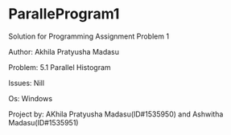 # ParalleProgram1

Solution for Programming Assignment Problem 1

Author: Akhila Pratyusha Madasu

Problem: 5.1 Parallel Histogram

Issues: Nill

Os: Windows

Project by: AKhila Pratyusha Madasu(ID#1535950) and Ashwitha Madasu(ID#1535951)
